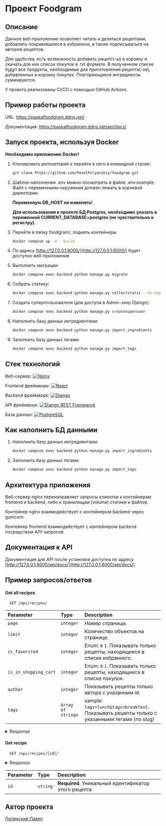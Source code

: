 # Проект Foodgram

## Описание 

Данное веб-приложение позволяет читать и делиться рецептами, добавлять понравившиеся в избранное, а также подписываться на авторов рецептов.

Для удобства, есть возможность добавить рецепт(-ы) в корзину и скачать для них список покупок в .txt формате. 
В полученном списке будут все продукты, необходимые для приготовления рецепта(-ов), добавленных в корзину покупок. 
Повторяющиеся ингредиенты суммируются.

У проекта реализованы CI/CD  с помощью GitHub Actions.

## Пример работы проекта

URL: https://paskalfoodgram.ddns.net/

Документация: https://paskalfoodgram.ddns.net/api/docs/

## Запуск проекта, используя Docker 

**Необходимо приложение Docker!**

1. Клонировать репозиторий и перейти в него в командной строке:

    ```bash
    git clone https://github.com/PavelPolyanskiy/foodgram.git
    ```

2. Шаблон наполнения .env можно посмотреть в файле .env.example. Файл с переменными окружения должен лежать в корневой директории.
   
   **Переменную DB_HOST не изменять!**
   
   **Для использования в проекте БД Postgres, необходимо указать в переменной CURRENT_DATABASE=postgres (не чувствительно к регистру).**

3. Перейти в папку foodgram/, поднять контейнеры

    ```bash
    docker compose up -d --build
    ```

4. По адресу [http://127.0.0.1:8000/](http://127.0.0.1:8000/) будет доступно веб-приложение


5. Выполнить миграции:

    ```bash
    docker compose exec backend python manage.py migrate
    ```

6. Собрать статику:

    ```bash
    docker compose exec backend python manage.py collectstatic --no-input
    ```

7. Создать суперпользователя (для доступа в Admin-зону Django):

    ```bash
    docker compose exec backend python manage.py createsuperuser
    ```

7. Наполнить базу данных ингредиентами:

    ```bash
    docker compose exec backend python manage.py import_ingredients
    ```

8. Заполнить базу данных тегами:

    ```bash
    docker compose exec backend python manage.py import_tags
    ```

## Стек технологий

Веб-сервер: [![Nginx](https://img.shields.io/badge/-NGINX-464646?style=flat-square&logo=NGINX)](https://nginx.org/ru/)

Frontend фреймворк: [![React](https://img.shields.io/badge/-React-61DAFB?style=flat-square&logo=react)](https://reactjs.org/)

Backend фреймворк:   [![Django](https://img.shields.io/badge/-Django-464646?style=flat-square&logo=Django)](https://www.djangoproject.com/)

API фреймворк: [![Django REST Framework](https://img.shields.io/badge/-Django%20REST%20Framework-464646?style=flat-square&logo=Django%20REST%20Framework)](https://www.django-rest-framework.org/)

База данных: [![PostgreSQL](https://img.shields.io/badge/-PostgreSQL-464646?style=flat-square&logo=PostgreSQL)](https://www.postgresql.org/)

## Как наполнить БД данными

1. Наполнить базу данных ингредиентами:

    ```bash
    docker compose exec backend python manage.py import_ingredients
    ```

2. Заполнить базу данных тегами:

    ```bash
    docker compose exec backend python manage.py import_tags
    ```


## Архитектура приложения 

Веб-сервер nginx перенаправляет запросы клиентов к контейнерам frontend и backend, либо к хранилищам (volume) статики и файлов.

Контейнер nginx взаимодействует с контейнером backend через gunicorn.

Контейнер frontend взаимодействует с контейнером backend посредством API-запросов.

## Документация к API

Документация для API после установки доступна по адресу [http://127.0.0.1:8000/api/docs/](http://127.0.0.1:8000/api/docs/)


## Пример запросов/ответов

#### Get all recipes

```http
  GET /api/recipes/
```

| Parameter | Type     | Description                                                            |
| :-------- | :------- |:-----------------------------------------------------------------------|
| `page` | `integer` | Номер страницы.                                                        |
| `limit` | `integer` | Количество объектов на странице.                                       |
| `is_favorited` | `integer` | Enum: `0` `1`. Показывать только рецепты, находящиеся в списке избранного. |
| `is_in_shopping_cart` | `integer` | Enum: `0` `1`. Показывать только рецепты, находящиеся в списке покупок. |
| `author` | `integer` | Показывать рецепты только автора с указанным id.                                                        |
| `tags` | `Array of strings` | xample: `tags=lunch&tags=breakfast`. Показывать рецепты только с указанными тегами (по slug)                                            |

<details>
<summary>Response</summary>

```json
{
  "count": 123,
  "next": "http://foodgram.example.org/api/recipes/?page=4",
  "previous": "http://foodgram.example.org/api/recipes/?page=2",
  "results": [
    {
      "id": 0,
      "tags": [
        {
          "id": 0,
          "name": "Завтрак",
          "slug": "breakfast"
        }
      ],
      "author": {
        "email": "user@example.com",
        "id": 0,
        "username": "string",
        "first_name": "Вася",
        "last_name": "Иванов",
        "is_subscribed": false,
        "avatar": "http://foodgram.example.org/media/users/image.png"
      },
      "ingredients": [
        {
          "id": 0,
          "name": "Картофель отварной",
          "measurement_unit": "г",
          "amount": 1
        }
      ],
      "is_favorited": true,
      "is_in_shopping_cart": true,
      "name": "string",
      "image": "http://foodgram.example.org/media/recipes/images/image.png",
      "text": "string",
      "cooking_time": 1
    }
  ]
}
```
</details>

#### Get recipe

```http
  GET /api/recipes/{id}/
```
<details>
<summary>Response</summary>

```json
{
  "id": 0,
  "tags": [
    {
      "id": 0,
      "name": "Завтрак",
      "slug": "breakfast"
    }
  ],
  "author": {
    "email": "user@example.com",
    "id": 0,
    "username": "string",
    "first_name": "Вася",
    "last_name": "Иванов",
    "is_subscribed": false,
    "avatar": "http://foodgram.example.org/media/users/image.png"
  },
  "ingredients": [
    {
      "id": 0,
      "name": "Картофель отварной",
      "measurement_unit": "г",
      "amount": 1
    }
  ],
  "is_favorited": true,
  "is_in_shopping_cart": true,
  "name": "string",
  "image": "http://foodgram.example.org/media/recipes/images/image.png",
  "text": "string",
  "cooking_time": 1
}
```
</details>

| Parameter | Type     | Description                                            |
| :-------- | :------- |:-------------------------------------------------------|
| `id`      | `string` | **Required**. Уникальный идентификатор этого рецепта  |


## Автор проекта
[Полянский Павел](https://github.com/PavelPolyanskiy)
